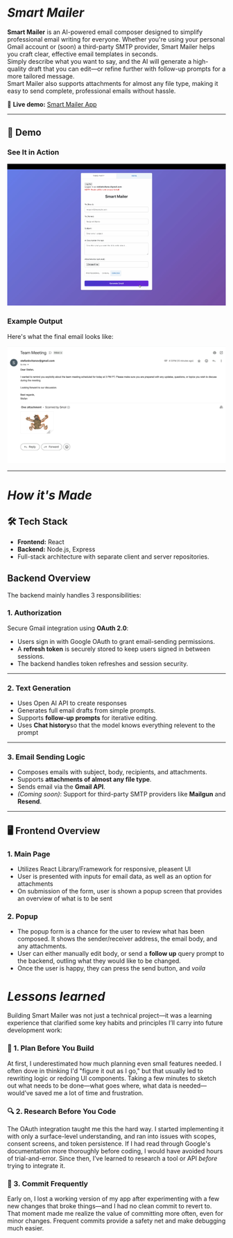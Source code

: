 # *Smart Mailer*

**Smart Mailer** is an AI-powered email composer designed to simplify professional email writing for everyone. Whether you're using your personal Gmail account or (soon) a third-party SMTP provider, Smart Mailer helps you craft clear, effective email templates in seconds.  
Simply describe what you want to say, and the AI will generate a high-quality draft that you can edit—or refine further with follow-up prompts for a more tailored message.  
Smart Mailer also supports attachments for almost any file type, making it easy to send complete, professional emails without hassle.

🔗 **Live demo:** [Smart Mailer App](https://smart-mailer-fe-production.up.railway.app/)

---

## 🎥 Demo

### See It in Action

![Demo video](./public/email-sender-demo.gif)

### Example Output

Here's what the final email looks like:

![Email result](./public/email-result.png)

---
# *How it's Made*

## 🛠️ Tech Stack

- **Frontend:** React  
- **Backend:** Node.js, Express  
- Full-stack architecture with separate client and server repositories.

## Backend Overview
The backend mainly handles 3 responsibilities:
### 1. Authorization

Secure Gmail integration using **OAuth 2.0**:

- Users sign in with Google OAuth to grant email-sending permissions.
- A **refresh token** is securely stored to keep users signed in between sessions.
- The backend handles token refreshes and session security.

---

### 2. Text Generation

- Uses Open AI API to create responses
- Generates full email drafts from simple prompts.
- Supports **follow-up prompts** for iterative editing.
- Uses **Chat history**so that the model knows everything relevent to the prompt

---

### 3. Email Sending Logic

- Composes emails with subject, body, recipients, and attachments.
- Supports **attachments of almost any file type**.
- Sends email via the **Gmail API**.  
- *(Coming soon)*: Support for third-party SMTP providers like **Mailgun** and **Resend**.

---

## 🖥️ Frontend Overview

### 1. Main Page

- Utilizes React Library/Framework for responsive, pleasent UI
- User is presented with inputs for email data, as well as an option for attachments
- On submission of the form, user is shown a popup screen that provides an overview of what is to be sent

### 2. Popup
- The popup form is a chance for the user to review what has been composed. It shows the sender/receiver address, the email body, and any attachments.
- User can either manually edit body, or send a **follow up** query prompt to the backend, outling what they would like to be changed.
- Once the user is happy, they can press the send button, and *voila*


# *Lessons learned*

Building Smart Mailer was not just a technical project—it was a learning experience that clarified some key habits and principles I’ll carry into future development work:

### 🧠 1. Plan Before You Build

At first, I underestimated how much planning even small features needed. I often dove in thinking I'd "figure it out as I go," but that usually led to rewriting logic or redoing UI components. Taking a few minutes to sketch out what needs to be done—what goes where, what data is needed—would’ve saved me a lot of time and frustration.

### 🔍 2. Research Before You Code

The OAuth integration taught me this the hard way. I started implementing it with only a surface-level understanding, and ran into issues with scopes, consent screens, and token persistence. If I had read through Google's documentation more thoroughly before coding, I would have avoided hours of trial-and-error. Since then, I’ve learned to research a tool or API *before* trying to integrate it.

### 💾 3. Commit Frequently

Early on, I lost a working version of my app after experimenting with a few new changes that broke things—and I had no clean commit to revert to. That moment made me realize the value of committing more often, even for minor changes. Frequent commits provide a safety net and make debugging much easier.

